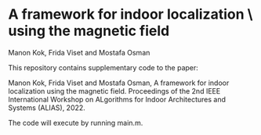 # A framework for indoor localization \\ using the magnetic field

Manon Kok, Frida Viset and Mostafa Osman

This repository contains supplementary code to the paper: 

Manon Kok, Frida Viset and Mostafa Osman, A framework for indoor localization using the magnetic field. Proceedings of the 2nd IEEE International Workshop on ALgorithms for Indoor Architectures and Systems (ALIAS), 2022.

The code will execute by running main.m.